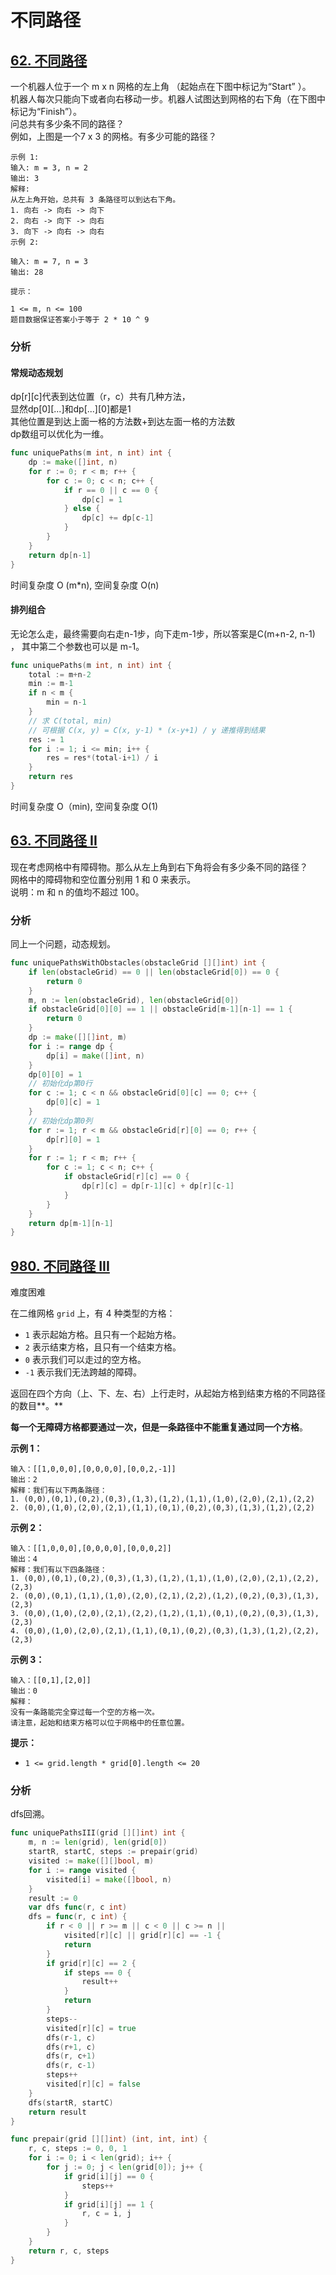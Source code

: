# 不同路径
## [62. 不同路径](https://leetcode-cn.com/problems/unique-paths)
一个机器人位于一个 m x n 网格的左上角 （起始点在下图中标记为“Start” ）。  
机器人每次只能向下或者向右移动一步。机器人试图达到网格的右下角（在下图中标记为“Finish”）。  
问总共有多少条不同的路径？  
例如，上图是一个7 x 3 的网格。有多少可能的路径？  
```
示例 1:
输入: m = 3, n = 2
输出: 3
解释:
从左上角开始，总共有 3 条路径可以到达右下角。
1. 向右 -> 向右 -> 向下
2. 向右 -> 向下 -> 向右
3. 向下 -> 向右 -> 向右
示例 2:

输入: m = 7, n = 3
输出: 28

提示：

1 <= m, n <= 100
题目数据保证答案小于等于 2 * 10 ^ 9
```
### 分析
#### 常规动态规划  

dp[r][c]代表到达位置（r，c）共有几种方法，  
显然dp[0][...]和dp[...][0]都是1  
其他位置是到达上面一格的方法数+到达左面一格的方法数  
dp数组可以优化为一维。  
```go
func uniquePaths(m int, n int) int {
	dp := make([]int, n)
	for r := 0; r < m; r++ {
		for c := 0; c < n; c++ {
			if r == 0 || c == 0 {
				dp[c] = 1
			} else {
				dp[c] += dp[c-1]
			}
		}
	}
	return dp[n-1]
}
```
时间复杂度 O (m*n), 空间复杂度 O(n)

#### 排列组合  

无论怎么走，最终需要向右走n-1步，向下走m-1步，所以答案是C(m+n-2, n-1) ， 其中第二个参数也可以是 m-1。

```go
func uniquePaths(m int, n int) int {
	total := m+n-2
	min := m-1
	if n < m {
		min = n-1
	}
	// 求 C(total, min)
    // 可根据 C(x, y) = C(x, y-1) * (x-y+1) / y 递推得到结果
	res := 1
	for i := 1; i <= min; i++ {
		res = res*(total-i+1) / i
	}
	return res
}
```
时间复杂度 O（min), 空间复杂度 O(1)

## [63. 不同路径 II](https://leetcode-cn.com/problems/unique-paths-ii)
现在考虑网格中有障碍物。那么从左上角到右下角将会有多少条不同的路径？  
网格中的障碍物和空位置分别用 1 和 0 来表示。  
说明：m 和 n 的值均不超过 100。  
### 分析
同上一个问题，动态规划。  
```go
func uniquePathsWithObstacles(obstacleGrid [][]int) int {
	if len(obstacleGrid) == 0 || len(obstacleGrid[0]) == 0 {
		return 0
	}
	m, n := len(obstacleGrid), len(obstacleGrid[0])
	if obstacleGrid[0][0] == 1 || obstacleGrid[m-1][n-1] == 1 {
		return 0
	}
	dp := make([][]int, m)
	for i := range dp {
		dp[i] = make([]int, n)
	}
	dp[0][0] = 1
	// 初始化dp第0行
	for c := 1; c < n && obstacleGrid[0][c] == 0; c++ {
		dp[0][c] = 1
	}
	// 初始化dp第0列
	for r := 1; r < m && obstacleGrid[r][0] == 0; r++ {
		dp[r][0] = 1
	}
	for r := 1; r < m; r++ {
		for c := 1; c < n; c++ {
			if obstacleGrid[r][c] == 0 {
				dp[r][c] = dp[r-1][c] + dp[r][c-1]
			}
		}
	}
	return dp[m-1][n-1]
}
```
## [980. 不同路径 III](https://leetcode-cn.com/problems/unique-paths-iii/)

难度困难

在二维网格 `grid` 上，有 4 种类型的方格：

- `1` 表示起始方格。且只有一个起始方格。
- `2` 表示结束方格，且只有一个结束方格。
- `0` 表示我们可以走过的空方格。
- `-1` 表示我们无法跨越的障碍。

返回在四个方向（上、下、左、右）上行走时，从起始方格到结束方格的不同路径的数目**。**

**每一个无障碍方格都要通过一次，但是一条路径中不能重复通过同一个方格**。

 

**示例 1：**

```
输入：[[1,0,0,0],[0,0,0,0],[0,0,2,-1]]
输出：2
解释：我们有以下两条路径：
1. (0,0),(0,1),(0,2),(0,3),(1,3),(1,2),(1,1),(1,0),(2,0),(2,1),(2,2)
2. (0,0),(1,0),(2,0),(2,1),(1,1),(0,1),(0,2),(0,3),(1,3),(1,2),(2,2)
```

**示例 2：**

```
输入：[[1,0,0,0],[0,0,0,0],[0,0,0,2]]
输出：4
解释：我们有以下四条路径： 
1. (0,0),(0,1),(0,2),(0,3),(1,3),(1,2),(1,1),(1,0),(2,0),(2,1),(2,2),(2,3)
2. (0,0),(0,1),(1,1),(1,0),(2,0),(2,1),(2,2),(1,2),(0,2),(0,3),(1,3),(2,3)
3. (0,0),(1,0),(2,0),(2,1),(2,2),(1,2),(1,1),(0,1),(0,2),(0,3),(1,3),(2,3)
4. (0,0),(1,0),(2,0),(2,1),(1,1),(0,1),(0,2),(0,3),(1,3),(1,2),(2,2),(2,3)
```

**示例 3：**

```
输入：[[0,1],[2,0]]
输出：0
解释：
没有一条路能完全穿过每一个空的方格一次。
请注意，起始和结束方格可以位于网格中的任意位置。
```

 

**提示：**

- `1 <= grid.length * grid[0].length <= 20`


### 分析

dfs回溯。  

```go
func uniquePathsIII(grid [][]int) int {
	m, n := len(grid), len(grid[0])
	startR, startC, steps := prepair(grid)
	visited := make([][]bool, m)
	for i := range visited {
		visited[i] = make([]bool, n)
	}
	result := 0
	var dfs func(r, c int)
	dfs = func(r, c int) {
		if r < 0 || r >= m || c < 0 || c >= n ||
			visited[r][c] || grid[r][c] == -1 {
			return
		}
		if grid[r][c] == 2 {
			if steps == 0 {
				result++
			}
			return
		}
		steps--
		visited[r][c] = true
		dfs(r-1, c)
		dfs(r+1, c)
		dfs(r, c+1)
		dfs(r, c-1)
		steps++
		visited[r][c] = false
	}
	dfs(startR, startC)
	return result
}

func prepair(grid [][]int) (int, int, int) {
	r, c, steps := 0, 0, 1
	for i := 0; i < len(grid); i++ {
		for j := 0; j < len(grid[0]); j++ {
			if grid[i][j] == 0 {
				steps++
			}
			if grid[i][j] == 1 {
				r, c = i, j
			}
		}
	}
	return r, c, steps
}
```
